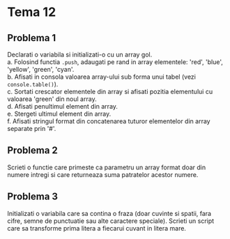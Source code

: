 # Tema 12

## Problema 1
Declarati o variabila si initializati-o cu un array gol.<br>
a. Folosind functia `.push`, adaugati pe rand in array elementele: 'red', 'blue', 'yellow', 'green', 'cyan'.<br>
b. Afisati in consola valoarea array-ului sub forma unui tabel (vezi `console.table()`).<br>
c. Sortati crescator elementele din array si afisati pozitia elementului cu valoarea 'green' din noul array.<br>
d. Afisati penultimul element din array.<br>
e. Stergeti ultimul element din array.<br>
f. Afisati stringul format din concatenarea tuturor elementelor din array separate prin '#'.<br>

## Problema 2
Scrieti o functie care primeste ca parametru un array format doar din numere intregi si care returneaza suma patratelor acestor numere.

## Problema 3
Initializati o variabila care sa contina o fraza (doar cuvinte si spatii, fara cifre, semne de punctuatie sau alte caractere speciale). Scrieti un script care sa transforme prima litera a fiecarui cuvant in litera mare.
